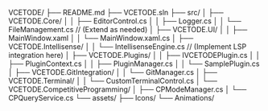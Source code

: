 VCETODE/
├── README.md
├── VCETODE.sln
├── src/
│   ├── VCETODE.Core/
│   │    ├── EditorControl.cs
│   │    ├── Logger.cs
│   │    └── FileManagement.cs         // (Extend as needed)
│   ├── VCETODE.UI/
│   │    ├── MainWindow.xaml
│   │    └── MainWindow.xaml.cs
│   ├── VCETODE.Intellisense/
│   │    └── IntellisenseEngine.cs      // (Implement LSP integration here)
│   ├── VCETODE.Plugins/
│   │    ├── IVCETODEPlugin.cs
│   │    ├── PluginContext.cs
│   │    ├── PluginManager.cs
│   │    └── SamplePlugin.cs
│   ├── VCETODE.GitIntegration/
│   │    └── GitManager.cs
│   ├── VCETODE.Terminal/
│   │    └── CustomTerminalControl.cs
│   └── VCETODE.CompetitiveProgramming/
│        ├── CPModeManager.cs
│        └── CPQueryService.cs
└── assets/
    ├── Icons/
    └── Animations/
